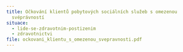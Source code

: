 ```yaml
---
title: Očkování klientů pobytových sociálních služeb s omezenou
  svéprávností
situace:
  - lide-se-zdravotnim-postizenim
  - zdravotnictvi
file: ockovani_klientu_s_omezenou_svepravnosti.pdf
---
```

